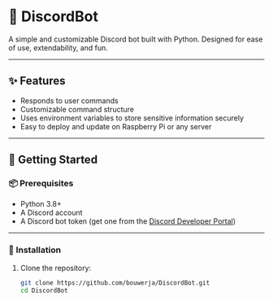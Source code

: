 # 🤖 DiscordBot

A simple and customizable Discord bot built with Python. Designed for ease of use, extendability, and fun.

---

## ✨ Features

- Responds to user commands
- Customizable command structure
- Uses environment variables to store sensitive information securely
- Easy to deploy and update on Raspberry Pi or any server

---

## 🚀 Getting Started

### 📦 Prerequisites

- Python 3.8+
- A Discord account
- A Discord bot token (get one from the [Discord Developer Portal](https://discord.com/developers/applications))

---

### 📁 Installation

1. Clone the repository:
   ```bash
   git clone https://github.com/bouwerja/DiscordBot.git
   cd DiscordBot
